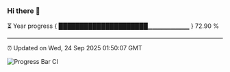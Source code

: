 ### Hi there 👋

⏳ Year progress { █████████████████████▁▁▁▁▁▁▁▁▁ } 72.90 %

---

⏰ Updated on Wed, 24 Sep 2025 01:50:07 GMT

![Progress Bar CI](https://github.com/ZhaoGui/ZhaoGui/workflows/Progress%20Bar%20CI/badge.svg)

